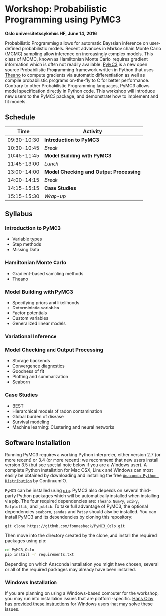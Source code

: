 # Workshop: Probabilistic Programming using PyMC3 

**Oslo universitetssykehus HF, June 14, 2016**

Probabilistic Programming allows for automatic Bayesian inference on user-defined probabilistic models. Recent advances in Markov chain Monte Carlo (MCMC) sampling allow inference on increasingly complex models. This class of MCMC, known as Hamiltonian Monte Carlo, requires gradient information which is often not readily available. [PyMC3](https://github.com/pymc-devs/pymc3 "GitHub - pymc-devs/pymc3: Probabilistic Programming in Python. Uses Theano as a backend, supports NUTS and ADVI.") is a new open source Probabilistic Programming framework written in Python that uses [Theano](http://deeplearning.net/software/theano/ "Welcome &mdash; Theano 0.8.2 documentation") to compute gradients via automatic differentiation as well as compile probabilistic programs on-the-fly to C for better performance. Contrary to other Probabilistic Programming languages, PyMC3 allows model specification directly in Python code. This workshop will introduce new users to the PyMC3 package, and demonstrate how to implement and fit models.

## Schedule

| Time          | Activity                    |
| --------------|-----------------------------|
| 09:30-10:30 | **Introduction to PyMC3** |
| 10:30-10:45 | *Break* |
| 10:45-11:45 | **Model Building with PyMC3** |
| 11:45-13:00 | *Lunch* |
| 13:00-14:00 | **Model Checking and Output Processing** |
| 14:00-14:15 | *Break* |
| 14:15-15:15 | **Case Studies** |
| 15:15-15:30 | *Wrap-up* |

## Syllabus

### Introduction to PyMC3

* Variable types
* Step methods
* Missing Data

### Hamiltonian Monte Carlo

* Gradient-based sampling methods
* Theano

### Model Building with PyMC3

* Specifying priors and likelihoods
* Deterministic variables
* Factor potentials
* Custom variables
* Generalized linear models

### Variational Inference

### Model Checking and Output Processing

* Storage backends
* Convergence diagnostics
* Goodness of fit
* Plotting and summarization
* Seaborn

### Case Studies

* BEST
* Hierarchical models of radon contamination
* Global burden of disease
* Survival modeling
* Machine learning: Clustering and neural networks

## Software Installation

Running PyMC3 requires a working Python interpreter, either version 2.7 (or more recent) or 3.4 (or more recent); we recommend that new users install version 3.5 (but see special note below if you are a Windows user). A complete Python installation for Mac OSX, Linux and Windows can most easily be obtained by downloading and installing the free [`Anaconda Python Distribution`](https://www.continuum.io/downloads) by ContinuumIO. 

`PyMC3` can be installed using [`pip`](https://pip.pypa.io/en/latest/installing.html). PyMC3 also depends on several third-party Python packages which will be automatically installed when installing via pip. The four required dependencies are: `Theano`, `NumPy`, `SciPy`, `Matplotlib`, and `joblib`. To take full advantage of PyMC3, the optional dependencies `seaborn`, `pandas` and `Patsy` should also be installed. You can install PyMC3 and its dependencies by cloning this repository:

```
git clone https://github.com/fonnesbeck/PyMC3_Oslo.git
```

Then move into the directory created by the clone, and install the required packages using pip:

```bash
cd PyMC3_Oslo
pip install -r requirements.txt
```

Depending on which Anaconda installation you might have chosen, several or all of the required packages may already have been installed.

### Windows Installation

If you are planning on using a Windows-based computer for the workshop, you may run into installation issues that are platform-specific. [Hans Olav has provided these instructions](http://datahans.blogspot.no/2016/04/installing-pymc3.html) for Windows users that may solve these issues.